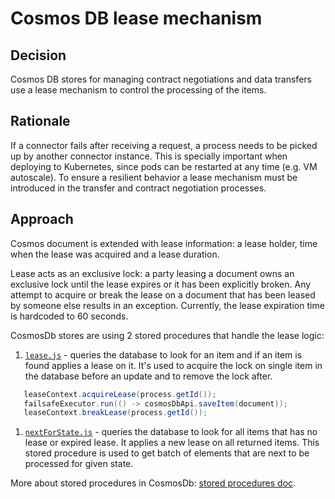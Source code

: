# Cosmos DB lease mechanism

## Decision

Cosmos DB stores for managing contract negotiations and data transfers use a lease mechanism to control the processing of the items.

## Rationale

If a connector fails after receiving a request, a process needs to be picked up by another connector instance. This is specially important when deploying to Kubernetes, since pods can be restarted at any time (e.g. VM autoscale). To ensure a resilient behavior a lease mechanism must be introduced in the transfer and contract negotiation processes.

## Approach

Cosmos document is extended with lease information: a lease holder, time when the lease was acquired and a lease duration.

Lease acts as an exclusive lock: a party leasing a document owns an exclusive lock until the lease expires or it has been explicitly broken. Any attempt to acquire or break the lease on a document that has been leased by someone else results in an exception. Currently, the lease expiration time is hardcoded to 60 seconds.

CosmosDb stores are using 2 stored procedures that handle the lease logic:

1. [`lease.js`](/extensions/azure/cosmos/cosmos-common/src/main/resources/lease.js) - queries the database to look for an item and if an item is found applies a lease on it. It's used to acquire the lock on single item in the database before an update and to remove the lock after.

```java
   leaseContext.acquireLease(process.getId());
   failsafeExecutor.run(() -> cosmosDbApi.saveItem(document));
   leaseContext.breakLease(process.getId());
```

1. [`nextForState.js`](/extensions/azure/cosmos/cosmos-common/src/main/resources/nextForState.js) - queries the database to look for all items that has no lease or expired lease. It applies a new lease on all returned items. This stored procedure is used to get batch of elements that are next to be processed for given state.

More about stored procedures in CosmosDb: [stored procedures doc](https://docs.microsoft.com/rest/api/cosmos-db/stored-procedures).
